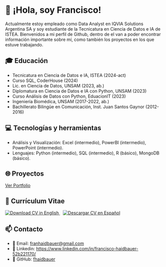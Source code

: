 # 👋 ¡Hola, soy Francisco!

Actualmente estoy empleado como Data Analyst en IQVIA Solutions Argentina SA y soy estudiante de la Tecnicatura en Ciencia de Datos e IA de ISTEA. Bienvenidos a mi perfil de Github, dentro de el van a poder encontrar información importante sobre mí, como también los proyectos en los que estuve trabajando.

## 🎓 Educación
- Tecnicatura en Ciencia de Datos e IA, ISTEA (2024-act)
- Curso SQL, CoderHouse (2024)
- Lic. en Ciencia de Datos, UNSAM (2023, ab.)
- Diplomatura en Ciencia de Datos e IA con Python, UNSAM (2023)
- Curso Análisis de Datos con Python, EduacionIT (2023)
- Ingeniería Biomédica, UNSAM (2017-2022, ab.)
- Bachillerato Bilingüe en Comunicación, Inst. Juan Santos Gaynor (2012-2016)

## 💻 Tecnologías y herramientas 

- Análisis y Visualización: Excel (intermedio), PowerBI (intermedio), PowerPoint (intermedio).
- Lenguajes: Python (intermedio), SQL (intermedio), R (básico), MongoDB (básico).

## 🌐 Proyectos

[Ver Portfolio](https://fhaidbauer.github.io/Haidbauer-portfolio/)

## 📄 Currículum Vitae

<div align="left">
  <a href="https://github.com/fhaidbauer/fhaidbauer/raw/main/Francisco_Haidbauer_CV%20EN.pdf" target="_blank" style="margin-right: 10px;">
    <img src="https://img.shields.io/badge/CV%20EN-Download-0A66C2?style=for-the-badge&logo=readthedocs&logoColor=white" alt="Download CV in English"/>
  </a>
  <a href="https://github.com/fhaidbauer/fhaidbauer/raw/main/Francisco_Haidbauer_CV%20SP.pdf" target="_blank">
    <img src="https://img.shields.io/badge/CV%20ES-Descargar-E85D04?style=for-the-badge&logo=readthedocs&logoColor=white" alt="Descargar CV en Español"/>
  </a>
</div>

## 📫 Contacto
- 📧 Email: franhaidbauer@gmail.com
- 💼 Linkedin: https://www.linkedin.com/in/francisco-haidbauer-52b221170/
- 🐙 GitHub: [fhaidbauer](https://github.com/fhaidbauer)


